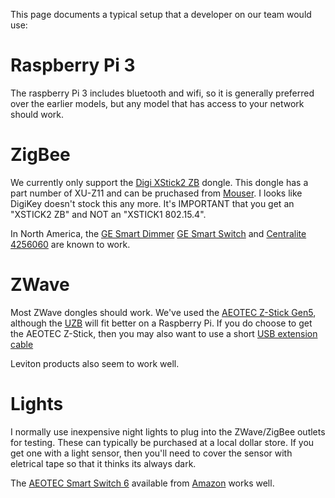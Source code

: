 This page documents a typical setup that a developer on our team would use:

# Raspberry Pi 3

The raspberry Pi 3 includes bluetooth and wifi, so it is generally preferred over the earlier models, but any model that has access to your network should work.

# ZigBee

We currently only support the [Digi XStick2 ZB](https://www.digi.com/products/xbee-rf-solutions/boxed-rf-modems-adapters/xstick) dongle. This dongle has a part number of XU-Z11 and can be pruchased from [Mouser](http://www.mouser.com/search/ProductDetail.aspx?R=0virtualkey0virtualkeyXU-Z11). I looks like DigiKey doesn't stock this any more. It's IMPORTANT that you get an "XSTICK2 ZB" and NOT an "XSTICK1 802.15.4".

In North America, the [GE Smart Dimmer](https://byjasco.com/products/ge-zigbee-plug-smart-dimmer) [GE Smart Switch](https://byjasco.com/products/ge-zigbee-plug-smart-switch) and [Centralite 4256060](https://www.amazon.com/CentraLite-Lighting-Control-Zigbee-4256050-ZHAC/dp/B00IUMU1RM) are known to work.

# ZWave

Most ZWave dongles should work. We've used the [AEOTEC Z-Stick Gen5](https://www.amazon.com/Aeotec-Aeon-Labs-ZW090-Stick/dp/B00X0AWA6E), although the [UZB](http://www.zwaveproducts.com/shop/controllers/z-wave-software-controllers/z-wave-plus-usb-controller) will fit better on a Raspberry Pi. If you do choose to get the AEOTEC Z-Stick, then you may also want to use a short [USB extension cable](https://www.amazon.com/Pack-15cm-Adjustable-Flexible-Extension/dp/B01GA1GKYW/)

Leviton products also seem to work well.

# Lights

I normally use inexpensive night lights to plug into the ZWave/ZigBee outlets for testing. These can typically be purchased at a local dollar store. If you get one with a light sensor, then you'll need to cover the sensor with eletrical tape so that it thinks its always dark.

The [AEOTEC Smart Switch 6](http://aeotec.com/z-wave-plug-in-switch) available from [Amazon](https://www.amazon.com/Aeotec-Aeon-Labs-ZW096-Switch/dp/B00VQISOCG/) works well.


